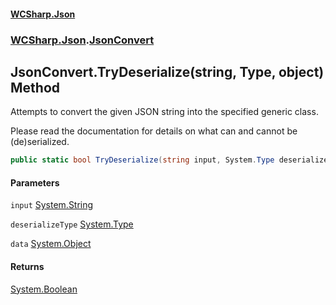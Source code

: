 #### [WCSharp.Json](README.md 'README')
### [WCSharp.Json](WCSharp.Json.md 'WCSharp.Json').[JsonConvert](WCSharp.Json.JsonConvert.md 'WCSharp.Json.JsonConvert')

## JsonConvert.TryDeserialize(string, Type, object) Method

Attempts to convert the given JSON string into the specified generic class.  
  
Please read the documentation for details on what can and cannot be (de)serialized.

```csharp
public static bool TryDeserialize(string input, System.Type deserializeType, out object data);
```
#### Parameters

<a name='WCSharp.Json.JsonConvert.TryDeserialize(string,System.Type,object).input'></a>

`input` [System.String](https://docs.microsoft.com/en-us/dotnet/api/System.String 'System.String')

<a name='WCSharp.Json.JsonConvert.TryDeserialize(string,System.Type,object).deserializeType'></a>

`deserializeType` [System.Type](https://docs.microsoft.com/en-us/dotnet/api/System.Type 'System.Type')

<a name='WCSharp.Json.JsonConvert.TryDeserialize(string,System.Type,object).data'></a>

`data` [System.Object](https://docs.microsoft.com/en-us/dotnet/api/System.Object 'System.Object')

#### Returns
[System.Boolean](https://docs.microsoft.com/en-us/dotnet/api/System.Boolean 'System.Boolean')